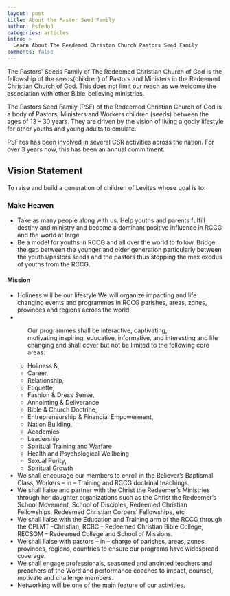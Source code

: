 ```yaml
---
layout: post
title: About the Pastor Seed Family
author: Psfedo3
categories: articles
intro: >
  Learn About The Reedemed Christan Church Pastors Seed Family
comments: false
---
```



 <p>
The Pastors' Seeds Family of The Redeemed Christian Church of God is the fellowship of the seeds(children) of Pastors and Ministers in the Redeemed Christian Church of God. This does not limit our reach as we welcome the association with other Bible-believing ministries.
</p>
<p>
The Pastors Seed Family (PSF) of the Redeemed Christian Church of God is a body of Pastors, Ministers and Workers children (seeds) between the ages of 13 – 30 years. They are driven by the vision of living a godly lifestyle for other youths and young adults to emulate.
</p>
<p>
PSFites has been involved in several CSR activities across the nation. For over 3 years now, this has been an annual commitment.
</p>
  
<h2 class='gotham'>Vision Statement</h2>
<p>
To raise and build a generation of children of Levites whose goal is to:
</p>
<h3 class='h2 gotham'>Make Heaven</h3>
<ul class='articles-items'>
<li>
Take as many people along with us.
Help youths and parents fulfill destiny and ministry and become a dominant positive influence in RCCG and the world at large
</li>
<li>
Be a model for youths in RCCG and all over the world to follow.
Bridge the gap between the younger and older generation particularly between the youths/pastors seeds and the pastors thus stopping the max exodus of youths from the RCCG.
</li>
</ul>
<h4 class='gotham h2'>Mission</h4>
<ul class='article-items'>
<li>
Holiness will be our lifestyle
We will organize impacting and life changing events and programmes in RCCG parishes, areas, zones, provinces and regions across the world.
</li>
<li>
<ul class='article-items'>
<p>
Our programmes shall be interactive, captivating, motivating,inspiring, educative, informative, and interesting and life changing and shall cover but not be limited to the following core areas:
</p>
<li>Holiness &,</li>
<li>Career,</li>
<li>Relationship,</li>
<li>Etiquette,</li>
<li>Fashion & Dress Sense,</li>
<li>Annointing & Deliverance</li>
<li>Bible & Church Doctrine,</li>
<li>Entrepreneurship & Financial Empowerment,</li>
<li>Nation Building,</li>
<li>Academics</li>
<li>Leadership</li>
<li>Spiritual Training and Warfare</li>
<li>Health and Psychological Wellbeing</li>
<li>Sexual Purity,</li>
<li>Spiritual Growth</li>
</ul>
</li>
<li>We shall encourage our members to enroll in the Believer’s Baptismal Class, Workers – in – Training and RCCG doctrinal teachings. </li>
<li>We shall liaise and partner with the Christ the Redeemer’s Ministries through her daughter organizations such as the Christ the Redeemer’s School Movement, School of Disciples, Redeemed Christian Fellowships, Redeemed Christian Corpers’ Fellowships, etc </li>
<li>We shall liaise with the Education and Training arm of the RCCG through the CPLMT –Christian, RCBC - Redeemed Christian Bible College, RECSOM – Redeemed College and School of Missions. </li>
<li>We shall liaise with pastors – in – charge of parishes, areas, zones, provinces, regions, countries to ensure our programs have widespread coverage. </li>
<li>We shall engage professionals, seasoned and anointed teachers and preachers of the Word and performance coaches to impact, counsel, motivate and challenge members. </li>
<li>Networking will be one of the main feature of our activities.</li>